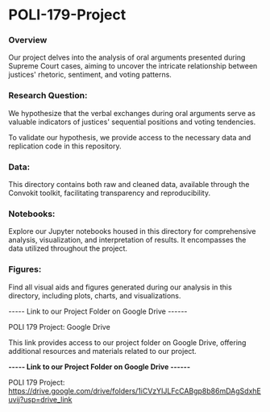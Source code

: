 # POLI-179-Project

### Overview

Our project delves into the analysis of oral arguments presented during Supreme Court cases, aiming to uncover the intricate relationship between justices' rhetoric, sentiment, and voting patterns.

### Research Question:
We hypothesize that the verbal exchanges during oral arguments serve as valuable indicators of justices' sequential positions and voting tendencies.

To validate our hypothesis, we provide access to the necessary data and replication code in this repository.

### Data:
This directory contains both raw and cleaned data, available through the Convokit toolkit, facilitating transparency and reproducibility.

### Notebooks:
Explore our Jupyter notebooks housed in this directory for comprehensive analysis, visualization, and interpretation of results. It encompasses the data utilized throughout the project.

### Figures:
Find all visual aids and figures generated during our analysis in this directory, including plots, charts, and visualizations.

----- Link to our Project Folder on Google Drive ------

POLI 179 Project: Google Drive

This link provides access to our project folder on Google Drive, offering additional resources and materials related to our project.



**----- Link to our Project Folder on Google Drive ------**

POLI 179 Project:  https://drive.google.com/drive/folders/1iCVzYIJLFcCABgp8b86mDAgSdxhEuvij?usp=drive_link 
